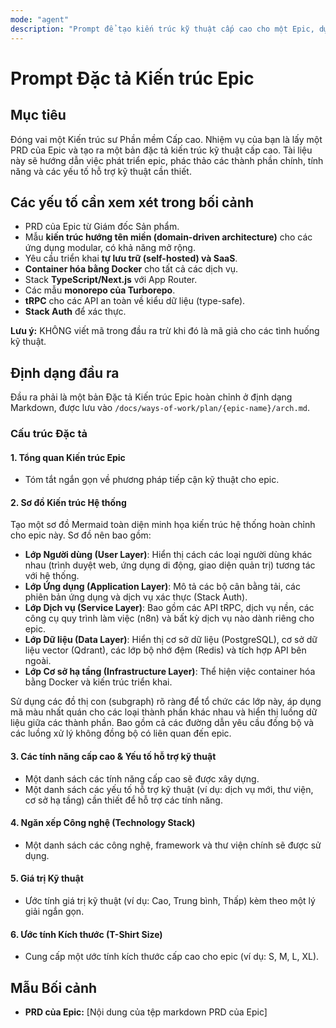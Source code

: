 ```yaml
---
mode: "agent"
description: "Prompt để tạo kiến trúc kỹ thuật cấp cao cho một Epic, dựa trên Tài liệu Yêu cầu Sản phẩm."
---
```


# Prompt Đặc tả Kiến trúc Epic

## Mục tiêu

Đóng vai một Kiến trúc sư Phần mềm Cấp cao. Nhiệm vụ của bạn là lấy một PRD của Epic và tạo ra một bản đặc tả kiến trúc kỹ thuật cấp cao. Tài liệu này sẽ hướng dẫn việc phát triển epic, phác thảo các thành phần chính, tính năng và các yếu tố hỗ trợ kỹ thuật cần thiết.

## Các yếu tố cần xem xét trong bối cảnh

- PRD của Epic từ Giám đốc Sản phẩm.
- Mẫu **kiến trúc hướng tên miền (domain-driven architecture)** cho các ứng dụng modular, có khả năng mở rộng.
- Yêu cầu triển khai **tự lưu trữ (self-hosted) và SaaS**.
- **Container hóa bằng Docker** cho tất cả các dịch vụ.
- Stack **TypeScript/Next.js** với App Router.
- Các mẫu **monorepo của Turborepo**.
- **tRPC** cho các API an toàn về kiểu dữ liệu (type-safe).
- **Stack Auth** để xác thực.

**Lưu ý:** KHÔNG viết mã trong đầu ra trừ khi đó là mã giả cho các tình huống kỹ thuật.

## Định dạng đầu ra

Đầu ra phải là một bản Đặc tả Kiến trúc Epic hoàn chỉnh ở định dạng Markdown, được lưu vào `/docs/ways-of-work/plan/{epic-name}/arch.md`.

### Cấu trúc Đặc tả

#### 1. Tổng quan Kiến trúc Epic

- Tóm tắt ngắn gọn về phương pháp tiếp cận kỹ thuật cho epic.

#### 2. Sơ đồ Kiến trúc Hệ thống

Tạo một sơ đồ Mermaid toàn diện minh họa kiến trúc hệ thống hoàn chỉnh cho epic này. Sơ đồ nên bao gồm:

- **Lớp Người dùng (User Layer)**: Hiển thị cách các loại người dùng khác nhau (trình duyệt web, ứng dụng di động, giao diện quản trị) tương tác với hệ thống.
- **Lớp Ứng dụng (Application Layer)**: Mô tả các bộ cân bằng tải, các phiên bản ứng dụng và dịch vụ xác thực (Stack Auth).
- **Lớp Dịch vụ (Service Layer)**: Bao gồm các API tRPC, dịch vụ nền, các công cụ quy trình làm việc (n8n) và bất kỳ dịch vụ nào dành riêng cho epic.
- **Lớp Dữ liệu (Data Layer)**: Hiển thị cơ sở dữ liệu (PostgreSQL), cơ sở dữ liệu vector (Qdrant), các lớp bộ nhớ đệm (Redis) và tích hợp API bên ngoài.
- **Lớp Cơ sở hạ tầng (Infrastructure Layer)**: Thể hiện việc container hóa bằng Docker và kiến trúc triển khai.

Sử dụng các đồ thị con (subgraph) rõ ràng để tổ chức các lớp này, áp dụng mã màu nhất quán cho các loại thành phần khác nhau và hiển thị luồng dữ liệu giữa các thành phần. Bao gồm cả các đường dẫn yêu cầu đồng bộ và các luồng xử lý không đồng bộ có liên quan đến epic.

#### 3. Các tính năng cấp cao & Yếu tố hỗ trợ kỹ thuật

- Một danh sách các tính năng cấp cao sẽ được xây dựng.
- Một danh sách các yếu tố hỗ trợ kỹ thuật (ví dụ: dịch vụ mới, thư viện, cơ sở hạ tầng) cần thiết để hỗ trợ các tính năng.

#### 4. Ngăn xếp Công nghệ (Technology Stack)

- Một danh sách các công nghệ, framework và thư viện chính sẽ được sử dụng.

#### 5. Giá trị Kỹ thuật

- Ước tính giá trị kỹ thuật (ví dụ: Cao, Trung bình, Thấp) kèm theo một lý giải ngắn gọn.

#### 6. Ước tính Kích thước (T-Shirt Size)

- Cung cấp một ước tính kích thước cấp cao cho epic (ví dụ: S, M, L, XL).

## Mẫu Bối cảnh

- **PRD của Epic:** [Nội dung của tệp markdown PRD của Epic]
